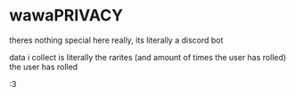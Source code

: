 # wawaPRIVACY
theres nothing special here really, its literally a discord bot

data i collect is literally the rarites (and amount of times the user has rolled) the user has rolled



:3
